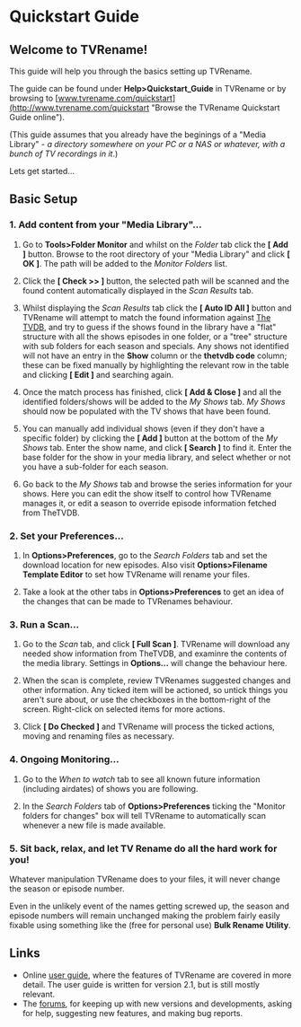 # Quickstart Guide

## Welcome to TVRename!

This guide will help you through the basics setting up TVRename.

The guide can be found under  **Help>Quickstart_Guide** in TVRename or by browsing to [www.tvrename.com/quickstart](http://www.tvrename.com/quickstart "Browse the TVRename Quickstart Guide online").

(This guide assumes that you already have the beginings of a "Media Library" - *a directory somewhere on your PC or a NAS or whatever, with a bunch of TV recordings in it*.)

Lets get started...

## Basic Setup

### 1. Add content from your "Media Library"...

 1. Go to **Tools>Folder Monitor** and whilst on the *Folder* tab click the **\[ Add \]** button. Browse to the root directory of your "Media Library" and click **\[ OK \]**. The path will be added to the *Monitor Folders* list.

 2. Click the **\[ Check >> \]** button, the selected path will be scanned and the found content automatically displayed in the *Scan Results* tab.
 
 3. Whilst displaying the *Scan Results* tab click the **\[ Auto ID All \]** button and TVRename will attempt to match the found information against [The TVDB](http://thetvdb.com "Visit thetvdb.com"), and try to guess if the shows found in the library have a "flat" structure with all the shows episodes in one folder, or a "tree" structure with sub folders for each season and specials.
 Any shows not identified will not have an entry in the **Show** column or the **thetvdb code** column; these can be fixed manually by highlighting the relevant row in the table and clicking **\[ Edit \]** and searching again.

 4. Once the match process has finished, click **\[ Add & Close \]** and all the identified folders/shows will be added to the *My Shows* tab. *My Shows* should now be populated with the TV shows that have been found.
 
 5. You can manually add individual shows (even if they don't have a specific folder) by clicking the **\[ Add \]** button at the bottom of the *My Shows* tab. Enter the show name, and click **\[ Search \]** to find it. Enter the base folder for the show in your media library, and select whether or not you have a sub-folder for each season.

 6. Go back to the *My Shows* tab and browse the series information for your shows. Here you can edit the show itself to control how TVRename manages it, or edit a season to override episode information fetched from TheTVDB.

### 2. Set your Preferences...

 1. In **Options>Preferences**, go to the *Search Folders* tab and set the download location for new episodes. Also visit **Options>Filename Template Editor** to set how TVRename will rename your files.

 2. Take a look at the other tabs in **Options>Preferences** to get an idea of the changes that can be made to TVRenames behaviour.
 
### 3. Run a Scan...

 1. Go to the *Scan* tab, and click **\[ Full Scan \]**. TVRename will download any needed show information from TheTVDB, and examinre the contents of the media library. Settings in **Options...** will change the behaviour here.

 2. When the scan is complete, review TVRenames suggested changes and other information. Any ticked item will be actioned, so untick things you aren't sure about, or use the checkboxes in the bottom-right of the screen. Right-click on selected items for more actions.

 3. Click **\[ Do Checked \]** and TVRename will process the ticked actions, moving and renaming files as necessary.

### 4. Ongoing Monitoring...

 1. Go to the *When to watch* tab to see all known future information (including airdates) of shows you are following.
 
 2. In the *Search Folders* tab of **Options>Preferences** ticking the "Monitor folders for changes" box will tell TVRename to automatically scan whenever a new file is made available.

### 5. Sit back, relax, and let TV Rename do all the hard work for you!

Whatever manipulation TVRename does to your files, it will never change the season or episode number.

Even in the unlikely event of the names getting screwed up, the season and episode numbers will remain unchanged making the problem fairly easily fixable using something like the (free for personal use) **Bulk Rename Utility**.

## Links
* Online [user guide](userguide), where the features of TVRename are covered in more detail. The user guide is written for version 2.1, but is still mostly relevant.
* The [forums](https://groups.google.com/forum/#!forum/tvrename), for keeping up with new versions and developments, asking for help, suggesting new features, and making bug reports.
